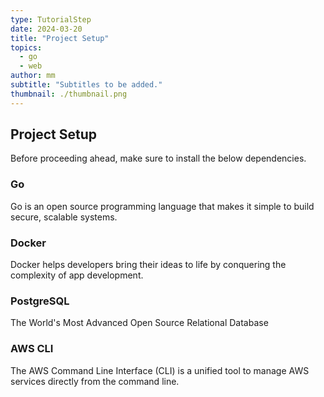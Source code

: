 ```yaml
---
type: TutorialStep
date: 2024-03-20
title: "Project Setup"
topics:
  - go
  - web
author: mm
subtitle: "Subtitles to be added."
thumbnail: ./thumbnail.png
---
```


## Project Setup

Before proceeding ahead, make sure to install the below dependencies.

### Go

Go is an open source programming language that makes it simple to build secure, scalable systems.

### Docker

Docker helps developers bring their ideas to life by conquering the complexity of app development.

### PostgreSQL

The World's Most Advanced Open Source Relational Database

### AWS CLI

The AWS Command Line Interface (CLI) is a unified tool to manage AWS services directly from the command line.

